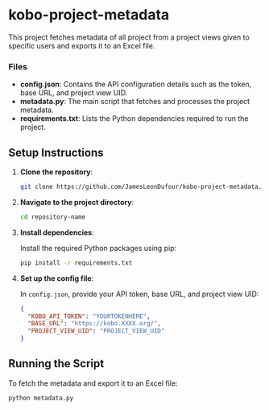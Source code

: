 # kobo-project-metadata

This project fetches metadata of all project from a project views given to specific users and exports it to an Excel file.

### Files

- **config.json**: Contains the API configuration details such as the token, base URL, and project view UID.
- **metadata.py**: The main script that fetches and processes the project metadata.
- **requirements.txt**: Lists the Python dependencies required to run the project.

## Setup Instructions

1. **Clone the repository**:

    ```bash
    git clone https://github.com/JamesLeonDufour/kobo-project-metadata.git
    ```

2. **Navigate to the project directory**:

    ```bash
    cd repository-name
    ```

3. **Install dependencies**:

    Install the required Python packages using pip:

    ```bash
    pip install -r requirements.txt
    ```

4. **Set up the config file**:

    In `config.json`, provide your API token, base URL, and project view UID:

    ```json
    {
      "KOBO_API_TOKEN": "YOURTOKENHERE",
      "BASE_URL": "https://kobo.XXXX.org/",
      "PROJECT_VIEW_UID": "PROJECT_VIEW_UID"
    }
    ```

## Running the Script

To fetch the metadata and export it to an Excel file:

```bash
python metadata.py
